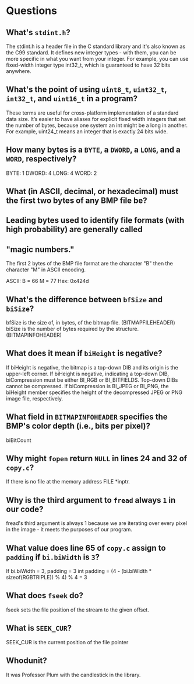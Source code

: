 # Questions

## What's `stdint.h`?

The stdint.h is a header file in the C standard library and it's also known as the C99 standard.
It defines new integer types - with them, you can be more specific in what you want from your integer.
For example, you can use fixed-width integer type int32_t,
which is guaranteed to have 32 bits anywhere.

## What's the point of using `uint8_t`, `uint32_t`, `int32_t`, and `uint16_t` in a program?

These terms are useful for cross-platform implementation of a standard data size.
It’s easier to have aliases for explicit fixed width integers that set the number of bytes,
because one system an int might be a long in another.
For example, uint24_t means an integer that is exactly 24 bits wide.

## How many bytes is a `BYTE`, a `DWORD`, a `LONG`, and a `WORD`, respectively?

BYTE: 1
DWORD: 4
LONG: 4
WORD: 2

## What (in ASCII, decimal, or hexadecimal) must the first two bytes of any BMP file be?
## Leading bytes used to identify file formats (with high probability) are generally called
## "magic numbers."

The first 2 bytes of the BMP file format are the character "B" then the character "M" in ASCII encoding.

ASCII:  B = 66
        M = 77
Hex:    0x424d

## What's the difference between `bfSize` and `biSize`?

bfSize is the size of, in bytes, of the bitmap file. (BITMAPFILEHEADER)
biSize is the number of bytes required by the structure. (BITMAPINFOHEADER)

## What does it mean if `biHeight` is negative?

If biHeight is negative, the bitmap is a top-down DIB and its origin is the upper-left corner.
If biHeight is negative, indicating a top-down DIB, biCompression must be either BI_RGB or BI_BITFIELDS.
Top-down DIBs cannot be compressed.
If biCompression is BI_JPEG or BI_PNG,
the biHeight member specifies the height of the decompressed JPEG or PNG image file, respectively.

## What field in `BITMAPINFOHEADER` specifies the BMP's color depth (i.e., bits per pixel)?

biBitCount

## Why might `fopen` return `NULL` in lines 24 and 32 of `copy.c`?

If there is no file at the memory address FILE *inptr.

## Why is the third argument to `fread` always `1` in our code?

fread's third argument is always 1 because we are iterating over every
pixel in the image - it meets the purposes of our program.

## What value does line 65 of `copy.c` assign to `padding` if `bi.biWidth` is `3`?

If bi.biWidth = 3, padding = 3
int padding =  (4 - (bi.biWidth * sizeof(RGBTRIPLE)) % 4) % 4 = 3

## What does `fseek` do?

fseek sets the file position of the stream to the given offset.

## What is `SEEK_CUR`?

SEEK_CUR is the current position of the file pointer

## Whodunit?

It was Professor Plum with the candlestick in the library.
